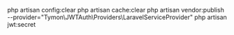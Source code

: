 php artisan config:clear
php artisan cache:clear
php artisan vendor:publish --provider="Tymon\JWTAuth\Providers\LaravelServiceProvider"
php artisan jwt:secret
